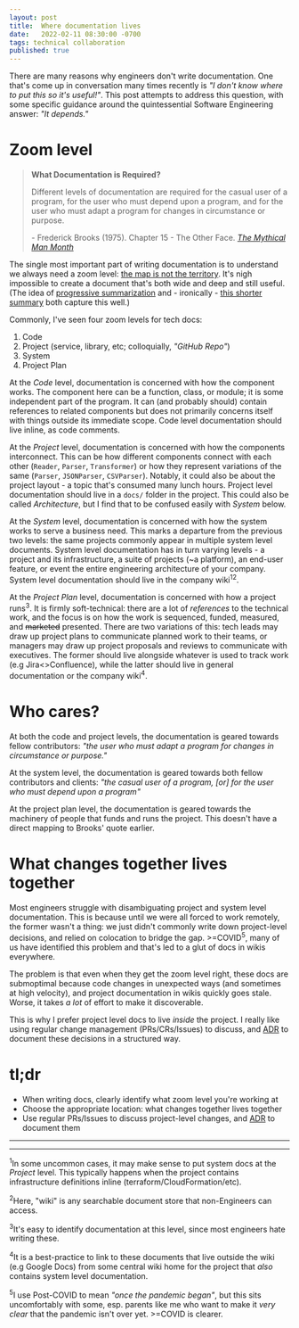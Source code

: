```yaml
---
layout: post
title:  Where documentation lives
date:   2022-02-11 08:30:00 -0700
tags: technical collaboration
published: true
---
```

There are many reasons why engineers don't write documentation. One that's come up in conversation many times recently is _"I don't know where to put this so it's useful!"_. This post attempts to address this question, with some specific guidance around the quintessential Software Engineering answer: _"It depends."_

# Zoom level
> **What Documentation is Required?**
>
> Different levels of documentation are required for the casual user of a program, for the user who must depend upon a program, and for the user who must adapt a program for changes in circumstance or purpose.
> 
> \- Frederick Brooks (1975). Chapter 15 - The Other Face. _[The Mythical Man Month][mmm]_

The single most important part of writing documentation is to understand we always need a zoom level: [the map is not the territory][map-territory]. It's nigh impossible to create a document that's both wide and deep and still useful. (The idea of [progressive summarization][PS] and - ironically - [this shorter summary][PS-2] both capture this well.)

Commonly, I've seen four zoom levels for tech docs:
1. Code
2. Project (service, library, etc; colloquially, _"GitHub Repo"_)
3. System
4. Project Plan

At the _Code_ level, documentation is concerned with how the component works. The component here can be a function, class, or module; it is some independent part of the program. It can (and probably should) contain references to related components but does not primarily concerns itself with things outside its immediate scope. Code level documentation should live inline, as code comments.

At the _Project_ level, documentation is concerned with how the components interconnect. This can be how different components connect with each other (`Reader`, `Parser`, `Transformer`) or how they represent variations of the same (`Parser`, `JSONParser`, `CSVParser`). Notably, it could also be about the project layout - a topic that's consumed many lunch hours. Project level documentation should live in a `docs/` folder in the project. This could also be called _Architecture_, but I find that to be confused easily with _System_ below.

At the _System_ level, documentation is concerned with how the system works to serve a business need. This marks a departure from the previous two levels: the same projects commonly appear in multiple system level documents. System level documentation has in turn varying levels - a project and its infrastructure, a suite of projects (~a platform), an end-user feature, or event the entire engineering architecture of your company. System level documentation should live in the company wiki<sup>1</sup><sup>2</sup>.

At the _Project Plan_ level, documentation is concerned with how a project runs<sup>3</sup>. It is firmly soft-technical: there are a lot of _references_ to the technical work, and the focus is on how the work is sequenced, funded, measured, and ~~marketed~~ presented. There are two variations of this: tech leads may draw up project plans to communicate planned work to their teams, or managers may draw up project proposals and reviews to communicate with executives. The former should live alongside whatever is used to track work (e.g Jira<>Confluence), while the latter should live in general documentation or the company wiki<sup>4</sup>.

# Who cares?
At both the code and project levels, the documentation is geared towards fellow contributors: _"the user who must adapt a program for changes in circumstance or purpose."_

At the system level, the documentation is geared towards both fellow contributors and clients: _"the casual user of a program, \[or\] for the user who must depend upon a program"_

At the project plan level, the documentation is geared towards the machinery of people that funds and runs the project. This doesn't have a direct mapping to Brooks' quote earlier.

# What changes together lives together
Most engineers struggle with disambiguating project and system level documentation. This is because until we were all forced to work remotely, the former wasn't a thing: we just didn't commonly write down project-level decisions, and relied on colocation to bridge the gap. >=COVID<sup>5</sup>, many of us have identified this problem and that's led to a glut of docs in wikis everywhere.

The problem is that even when they get the zoom level right, these docs are submoptimal because code changes in unexpected ways (and sometimes at high velocity), and project documentation in wikis quickly goes stale. Worse, it takes _a lot_ of effort to make it discoverable.

This is why I prefer project level docs to live _inside_ the project. I really like using regular change management (PRs/CRs/Issues) to discuss, and [ADR] to document these decisions in a structured way.

# tl;dr
* When writing docs, clearly identify what zoom level you're working at
* Choose the appropriate location: what changes together lives together
* Use regular PRs/Issues to discuss project-level changes, and [ADR] to document them

---
---
<sup>1</sup>In some uncommon cases, it may make sense to put system docs at the _Project_ level. This typically happens when the project contains infrastructure definitions inline (terraform/CloudFormation/etc).

<sup>2</sup>Here, "wiki" is any searchable document store that non-Engineers can access.

<sup>3</sup>It's easy to identify documentation at this level, since most engineers hate writing these.

<sup>4</sup>It is a best-practice to link to these documents that live outside the wiki (e.g Google Docs) from some central wiki home for the project that _also_ contains system level documentation.

<sup>5</sup>I use Post-COVID to mean _"once the pandemic began"_, but this sits uncomfortably with some, esp. parents like me who want to make it _very clear_ that the pandemic isn't over yet. >=COVID is clearer.

<!-- References -->
[mmm]: https://en.wikipedia.org/wiki/The_Mythical_Man-Month
[PS]: https://fortelabs.co/blog/progressive-summarization-a-practical-technique-for-designing-discoverable-notes/
[PS-2]: https://jamesstuber.com/progressive-summarization-a-waste/
[map-territory]: https://fs.blog/map-and-territory/
[ADR]: https://adr.github.io/
